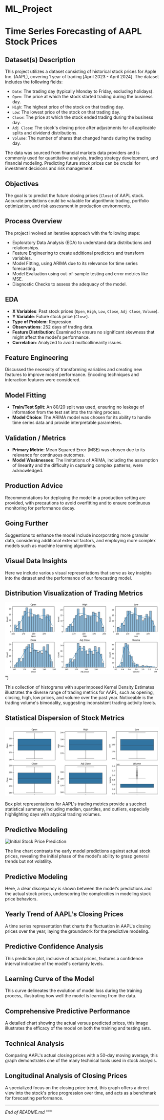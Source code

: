 # ML_Project

# Time Series Forecasting of AAPL Stock Prices

## Dataset(s) Description
This project utilizes a dataset consisting of historical stock prices for Apple Inc. (AAPL), covering 1 year of trading [April 2023 - April 2024]. The dataset includes the following fields:

- `Date`: The trading day (typically Monday to Friday, excluding holidays).
- `Open`: The price at which the stock started trading during the business day.
- `High`: The highest price of the stock on that trading day.
- `Low`: The lowest price of the stock on that trading day.
- `Close`: The price at which the stock ended trading during the business day.
- `Adj Close`: The stock's closing price after adjustments for all applicable splits and dividend distributions.
- `Volume`: The number of shares that changed hands during the trading day.

The data was sourced from financial markets data providers and is commonly used for quantitative analysis, trading strategy development, and financial modeling. Predicting future stock prices can be crucial for investment decisions and risk management.

## Objectives
The goal is to predict the future closing prices (`Close`) of AAPL stock. Accurate predictions could be valuable for algorithmic trading, portfolio optimization, and risk assessment in production environments.

## Process Overview
The project involved an iterative approach with the following steps:
- Exploratory Data Analysis (EDA) to understand data distributions and relationships.
- Feature Engineering to create additional predictors and transform variables.
- Model Fitting, using ARIMA due to its relevance for time series forecasting.
- Model Evaluation using out-of-sample testing and error metrics like MSE.
- Diagnostic Checks to assess the adequacy of the model.

## EDA
- **X Variables**: Past stock prices (`Open`, `High`, `Low`, `Close`, `Adj Close`, `Volume`).
- **Y Variable**: Future stock price (`Close`).
- **Type of Problem**: Regression.
- **Observations**: 252 days of trading data.
- **Feature Distribution**: Examined to ensure no significant skewness that might affect the model's performance.
- **Correlation**: Analyzed to avoid multicollinearity issues.

## Feature Engineering
Discussed the necessity of transforming variables and creating new features to improve model performance. Encoding techniques and interaction features were considered.

## Model Fitting
- **Train/Test Split**: An 80/20 split was used, ensuring no leakage of information from the test set into the training process.
- **Model Choice**: The ARIMA model was chosen for its ability to handle time series data and provide interpretable parameters.

## Validation / Metrics
- **Primary Metric**: Mean Squared Error (MSE) was chosen due to its relevance for continuous outcomes.
- **Model Weaknesses**: The limitations of ARIMA, including the assumption of linearity and the difficulty in capturing complex patterns, were acknowledged.

## Production Advice
Recommendations for deploying the model in a production setting are provided, with precautions to avoid overfitting and to ensure continuous monitoring for performance decay.

## Going Further
Suggestions to enhance the model include incorporating more granular data, considering additional external factors, and employing more complex models such as machine learning algorithms.

## Visual Data Insights

Here we include various visual representations that serve as key insights into the dataset and the performance of our forecasting model.

## Distribution Visualization of Trading Metrics
 ![Distribution of Stock Trading Metrics](https://github.com/aadhyaa12/ML_Project/blob/main/WhatsApp%20Image%202024-04-26%20at%209.35.54%20PM-2.jpeg?raw=true)")

This collection of histograms with superimposed Kernel Density Estimates illustrates the diverse range of trading metrics for AAPL, such as opening, closing, high, low prices, and volume over the past year. Noticeable is the trading volume's bimodality, suggesting inconsistent trading activity levels.

## Statistical Dispersion of Stock Metrics
![Box Plot Analysis of Stock Prices](https://github.com/aadhyaa12/ML_Project/blob/main/WhatsApp%20Image%202024-04-26%20at%209.35.54%20PM-3.jpeg?raw=true")

Box plot representations for AAPL's trading metrics provide a succinct statistical summary, including median, quartiles, and outliers, especially highlighting days with atypical trading volumes.

## Predictive Modeling
 ![Initial Stock Price Prediction]("https://github.com/aadhyaa12/ML_Project/blob/main/WhatsApp%20Image%202024-04-26%20at%209.35.54%20PM-4.jpeg?raw=true")

The line chart contrasts the early model predictions against actual stock prices, revealing the initial phase of the model's ability to grasp general trends but not volatility.

## Predictive Modeling
Here, a clear discrepancy is shown between the model's predictions and the actual stock prices, underscoring the complexities in modeling stock price behaviors.

## Yearly Trend of AAPL's Closing Prices
A time series representation that charts the fluctuation in AAPL's closing prices over the year, laying the groundwork for the predictive modeling.

## Predictive Confidence Analysis
This prediction plot, inclusive of actual prices, features a confidence interval indicative of the model's certainty levels.

## Learning Curve of the Model
This curve delineates the evolution of model loss during the training process, illustrating how well the model is learning from the data.

## Comprehensive Predictive Performance
A detailed chart showing the actual versus predicted prices, this image illustrates the efficacy of the model on both the training and testing sets.

## Technical Analysis
Comparing AAPL's actual closing prices with a 50-day moving average, this graph demonstrates one of the many technical tools used in stock analysis.

## Longitudinal Analysis of Closing Prices
A specialized focus on the closing price trend, this graph offers a direct view into the stock's price progression over time, and acts as a benchmark for forecasting performance.

---
*End of README.md*
"""
